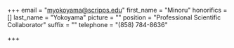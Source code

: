 +++
email = "myokoyama@scripps.edu"
first_name = "Minoru"
honorifics = []
last_name = "Yokoyama"
picture = ""
position = "Professional Scientific Collaborator"
suffix = ""
telephone = "(858) 784-8636"

+++
